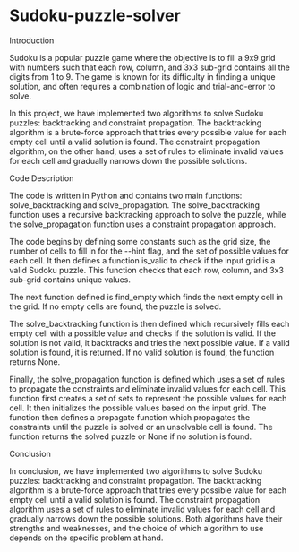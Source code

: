 # Sudoku-puzzle-solver

Introduction

Sudoku is a popular puzzle game where the objective is to fill a 9x9 grid with numbers such that each row, column, and 3x3 sub-grid contains all the digits from 1 to 9. The game is known for its difficulty in finding a unique solution, and often requires a combination of logic and trial-and-error to solve.

In this project, we have implemented two algorithms to solve Sudoku puzzles: backtracking and constraint propagation. The backtracking algorithm is a brute-force approach that tries every possible value for each empty cell until a valid solution is found. The constraint propagation algorithm, on the other hand, uses a set of rules to eliminate invalid values for each cell and gradually narrows down the possible solutions.

Code Description

The code is written in Python and contains two main functions: solve_backtracking and solve_propagation. The solve_backtracking function uses a recursive backtracking approach to solve the puzzle, while the solve_propagation function uses a constraint propagation approach.

The code begins by defining some constants such as the grid size, the number of cells to fill in for the --hint flag, and the set of possible values for each cell. It then defines a function is_valid to check if the input grid is a valid Sudoku puzzle. This function checks that each row, column, and 3x3 sub-grid contains unique values.

The next function defined is find_empty which finds the next empty cell in the grid. If no empty cells are found, the puzzle is solved.

The solve_backtracking function is then defined which recursively fills each empty cell with a possible value and checks if the solution is valid. If the solution is not valid, it backtracks and tries the next possible value. If a valid solution is found, it is returned. If no valid solution is found, the function returns None.

Finally, the solve_propagation function is defined which uses a set of rules to propagate the constraints and eliminate invalid values for each cell. This function first creates a set of sets to represent the possible values for each cell. It then initializes the possible values based on the input grid. The function then defines a propagate function which propagates the constraints until the puzzle is solved or an unsolvable cell is found. The function returns the solved puzzle or None if no solution is found.

Conclusion

In conclusion, we have implemented two algorithms to solve Sudoku puzzles: backtracking and constraint propagation. The backtracking algorithm is a brute-force approach that tries every possible value for each empty cell until a valid solution is found. The constraint propagation algorithm uses a set of rules to eliminate invalid values for each cell and gradually narrows down the possible solutions. Both algorithms have their strengths and weaknesses, and the choice of which algorithm to use depends on the specific problem at hand.
